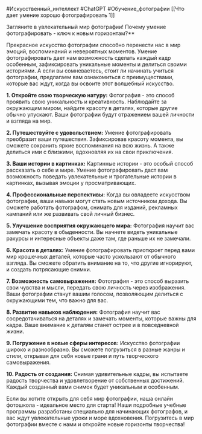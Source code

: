 #Искусственный_интеллект #ChatGPT  #Обучение_фотографии 
[[Что дает умение хорошо фотографировать 1]]

Загляните в увлекательный мир фотографии! Почему умение фотографировать - ключ к новым горизонтам?**

Прекрасное искусство фотографии способно перенести нас в мир эмоций, воспоминаний и невероятных моментов. Умение фотографировать дает нам возможность сделать каждый кадр особенным, зафиксировать уникальные моменты и делиться своими историями. А если вы сомневаетесь, стоит ли начинать учиться фотографии, предлагаем вам ознакомиться с преимуществами, которые вас ждут, когда вы освоите этот волшебный искусство.

**1. Откройте свою творческую натуру:** Фотография - это способ проявить свою уникальность и креативность. Наблюдайте за окружающим миром, найдите красоту в деталях, которые другие обычно упускают. Ваши фотографии будут отражением вашей личности и взгляда на мир.

**2. Путешествуйте с удовольствием:** Умение фотографировать преобразит ваши путешествия. Зафиксировав красоту момента, вы сможете сохранить яркие воспоминания на всю жизнь. А также делиться ими с близкими, вдохновляя их на свои приключения.

**3. Ваши истории в картинках:** Картинные истории - это особый способ рассказать о себе и мире. Умение фотографировать даст вам возможность поведать увлекательные и трогательные истории в картинках, вызывая эмоции у просматривающих.

**4. Профессиональные перспективы:** Когда вы овладеете искусством фотографии, ваши навыки могут стать новым источником дохода. Вы сможете работать фотографом, снимать для изданий, рекламных кампаний или же развивать свой личный бизнес.

**5. Улучшение восприятия окружающего мира:** Фотография научит вас замечать красоту в обыденности. Вы начнете видеть уникальные ракурсы и интересные объекты даже там, где раньше их не замечали.

**6. Красота в деталях:** Умение фотографировать приоткроет перед вами мир крошечных деталей, которые часто ускользают от обычного взгляда. Вы сможете обратить внимание на то, что другие игнорируют, и создать потрясающие снимки.

**7. Возможность самовыражения:** Фотография - это способ выразить свои чувства и мысли, передать свою личность через изображения. Ваши фотографии станут вашим голосом, позволяющим делиться с окружающими тем, что важно для вас.

**8. Развитие навыков наблюдения:** Фотография научит вас сосредотачиваться на деталях и замечать моменты, которые важны для кадра. Ваше внимание к деталям станет острее и в повседневной жизни.

**9. Погружение в новые сферы интересов:** Искусство фотографии широко и разнообразно. Вы сможете погрузиться в разные жанры и стили, открывая для себя новые грани и путь творческого самовыражения.

**10. Радость от создания:** Снимая удивительные кадры, вы испытаете радость творчества и удовлетворение от собственных достижений. Каждый созданный вами снимок будет уникальным и особенным.

Если вы хотите открыть для себя мир фотографии, наша онлайн фотошкола - идеальное место для старта! Наши подробные учебные программы разработаны специально для начинающих фотографов, и вас ждут увлекательные уроки и море вдохновения. Погрузитесь в мир фотографии вместе с нами и откройте новые горизонты творчества!